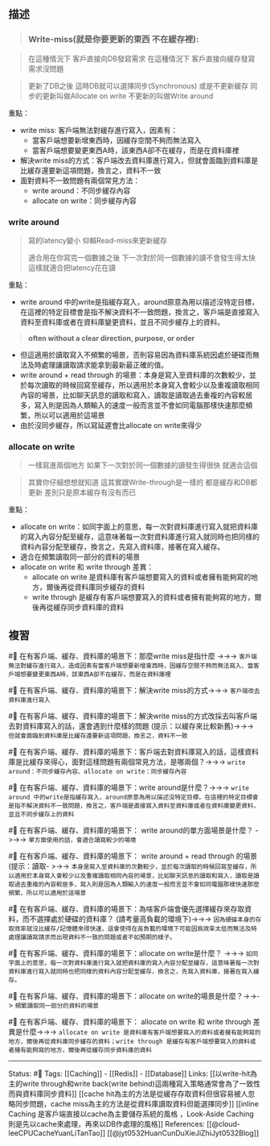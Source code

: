 ## 描述

> ### Write-miss(就是你要更新的東西 不在緩存裡):

> 在這種情況下 客戶直接向DB發寫需求 在這種情況下 客戶直接向緩存發寫需求沒問題

> 更新了DB之後 這時DB就可以選擇同步(Synchronous) 或是不更新緩存 同步的更新叫做Allocate on write 不更新的叫做Write around

重點：
- write miss: 客戶端無法對緩存進行寫入，因素有：
	- 當客戶端想要新增東西時，因緩存空間不夠而無法寫入 
	- 當客戶端想要變更東西A時，該東西A卻不在緩存，而是在資料庫裡
- 解決write miss的方式：客戶端改去資料庫進行寫入，但就會面臨到資料庫是比緩存還要新這項問題，換言之，資料不一致
- 面對資料不一致問題有兩個常見方法：
	- write around：不同步緩存內容
	- allocate on write：同步緩存內容
### write around

> 寫的latency變小 仰賴Read-miss來更新緩存
> 
> 適合用在你寫完一個數據之後 下一次對於同一個數據的讀不會發生得太快 這樣就適合把latency花在讀

重點：
- write around 中的write是指緩存寫入，around原意為用以描述沒特定目標，在這裡的特定目標會是指不解決資料不一致問題，換言之，客戶端是直接寫入資料至資料庫或者在資料庫變更資料，並且不同步緩存上的資料。
> **often without a clear direction, purpose, or order**
- 但這適用於讀取寫入不頻繁的場景，否則容易因為資料庫系統因處於硬碟而無法及時處理讓讀取請求能拿到最新最正確的值。
- write around + read through 的場景：本身是寫入至資料庫的次數較少，並於每次讀取的時候回寫至緩存，所以適用於本身寫入會較少以及重複讀取相同內容的場景，比如聊天訊息的讀取和寫入，讀取是讀取過去重複的內容較居多，寫入則是因為人類輸入的速度一般而言並不會如同電腦那樣快速那麼頻繁，所以可以適用於這場景
- 由於沒同步緩存，所以寫延遲會比allocate on write來得少

### allocate on write
> 一樣寫進兩個地方 如果下一次對於同一個數據的讀發生得很快 就適合這個

> 其實你仔細想想就知道 這其實跟Write-through是一樣的 都是緩存和DB都更新 差別只是原本緩存有沒有而已

重點：
- allocate on write：如同字面上的意思，每一次對資料庫進行寫入就把資料庫的寫入內容分配至緩存，這意味著每一次對資料庫進行寫入就同時也把同樣的資料內容分配至緩存，換言之，先寫入資料庫，接著在寫入緩存。
- 適合在頻繁讀取同一部分的資料的場景
- allocate on write 和 write through 差異：
	- allocate on write 是資料庫有客戶端想要寫入的資料或者擁有能夠寫的地方，爾後再從資料庫同步緩存的資料
	- write through 是緩存有客戶端想要寫入的資料或者擁有能夠寫的地方，爾後再從緩存同步資料庫的資料

## 複習
#🧠 在有客戶端、緩存、資料庫的場景下：那麼write miss是指什麼 ->->-> `客戶端無法對緩存進行寫入，造成因素有當客戶端想要新增東西時，因緩存空間不夠而無法寫入、當客戶端想要變更東西A時，該東西A卻不在緩存，而是在資料庫裡`
<!--SR:!2022-06-17,11,248-->

#🧠 在有客戶端、緩存、資料庫的場景下：解決write miss的方式->->-> `客戶端改去資料庫進行寫入`
<!--SR:!2022-06-16,11,248-->


#🧠 在有客戶端、緩存、資料庫的場景下：解決write miss的方式改採去叫客戶端去對資料庫寫入的話，還會遇到什麼樣的問題 (提示：以緩存來比較新舊)->->-> `但就會面臨到資料庫是比緩存還要新這項問題，換言之，資料不一致`
<!--SR:!2022-06-13,9,228-->

#🧠 在有客戶端、緩存、資料庫的場景下：客戶端去對資料庫寫入的話，這樣資料庫是比緩存來得心，面對這樣問題有兩個常見方法，是哪兩個？->->-> `write around：不同步緩存內容、allocate on write：同步緩存內容`
<!--SR:!2022-06-18,12,248-->

#🧠 在有客戶端、緩存、資料庫的場景下：write around是什麼？->->-> `write around 中的write是指緩存寫入，around原意為用以描述沒特定目標，在這裡的特定目標會是指不解決資料不一致問題，換言之，客戶端是直接寫入資料至資料庫或者在資料庫變更資料，並且不同步緩存上的資料`
<!--SR:!2022-06-13,9,230-->

#🧠 在有客戶端、緩存、資料庫的場景下： write around的單方面場景是什麼？ ->->-> `單方面使用的話，會適合讀寫較少的場境`
<!--SR:!2022-06-14,4,230-->

#🧠 在有客戶端、緩存、資料庫的場景下： write around + read through 的場景 (提示：讀取- >->-> `本身是寫入至資料庫的次數較少，並於每次讀取的時候回寫至緩存，所以適用於本身寫入會較少以及重複讀取相同內容的場景，比如聊天訊息的讀取和寫入，讀取是讀取過去重複的內容較居多，寫入則是因為人類輸入的速度一般而言並不會如同電腦那樣快速那麼頻繁，所以可以適用於這場景`

#🧠 在有客戶端、緩存、資料庫的場景下：為啥客戶端會優先選擇緩存來存取資料，而不選擇處於硬碟的資料庫？ (請考量高負載的環境下)->->-> `因為硬碟本身的存取效率就沒比緩存/記憶體來得快速，這會使得在高負載的環境下可能因爲效率太低而無法及時處理讓讀寫請求而出現資料不一致的問題或者不如預期的樣子。`
<!--SR:!2022-06-21,11,226-->



#🧠 在有客戶端、緩存、資料庫的場景下：allocate on write是什麼？ ->->-> `如同字面上的意思，每一次對資料庫進行寫入就把資料庫的寫入內容分配至緩存，這意味著每一次對資料庫進行寫入就同時也把同樣的資料內容分配至緩存，換言之，先寫入資料庫，接著在寫入緩存。`
<!--SR:!2022-06-27,18,250-->

#🧠 在有客戶端、緩存、資料庫的場景下：allocate on write的場景是什麼？->->-> `頻繁讀取同一部分的資料的場景`
<!--SR:!2022-06-13,9,228-->

#🧠  在有客戶端、緩存、資料庫的場景下： allocate on write 和 write through 差異是什麼->->-> `allocate on write 是資料庫有客戶端想要寫入的資料或者擁有能夠寫的地方，爾後再從資料庫同步緩存的資料；write through 是緩存有客戶端想要寫入的資料或者擁有能夠寫的地方，爾後再從緩存同步資料庫的資料`
<!--SR:!2022-06-17,12,248-->

---
Status: #🌱 
Tags:
[[Caching]] - [[Redis]] - [[Database]]
Links:
[[以write-hit為主的write through和write back(write behind)這兩種寫入策略通常會為了一致性而與資料庫同步資料]]
[[cache hit為主的方法是從緩存存取資料但很容易被人忽略同步問題，cache miss為主的方法是從資料庫讀取資料但能選擇同步]]
[[inline Caching 是客戶端直接以cache為主要儲存系統的風格 ，Look-Aside Caching 則是先以cache來處理，再來以DB作處理的風格]]
References:
[[@cloud-leeCPUCacheYuanLiTanTao]]
[[@jyt0532HuanCunDuXieJiZhiJyt0532Blog]]
